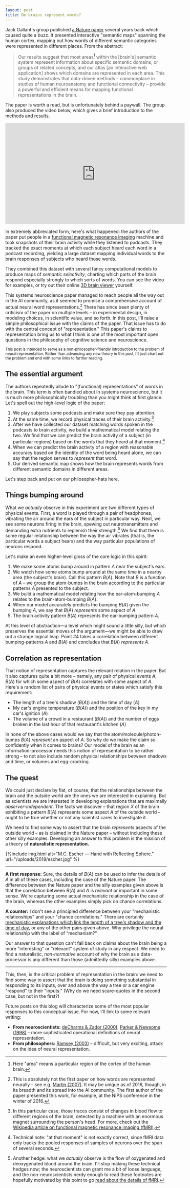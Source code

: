 ```yaml
---
layout: post
title: Do brains represent words?
---
```


Jack Gallant's group published [a Nature paper][4] several years back which caused quite a buzz. It presented interactive "semantic maps" spanning the human cortex, mapping out how words of different semantic categories were represented in different places. From the abstract:

> Our results suggest that most areas[^1] within the [brain's] semantic system represent information about specific semantic domains, or groups of related concepts, and our atlas [an interactive web application] shows which domains are represented in each area. This study demonstrates that data-driven methods – commonplace in studies of human neuroanatomy and functional connectivity – provide a powerful and efficient means for mapping functional representations in the brain.

The paper is worth a read, but is unfortunately behind a paywall. The group also produced the video below, which gives a brief introduction to the methods and results.

<iframe width="560" height="315" src="https://www.youtube.com/embed/k61nJkx5aDQ?rel=0" frameborder="0" allow="autoplay; encrypted-media" allowfullscreen style="display: block; margin: 0 auto;"></iframe>

In extremely abbreviated form, here's what happened: the authors of the paper put people in a [functional magnetic resonance imaging][1] machine and took snapshots of their brain activity while they listened to podcasts. They tracked the exact moments at which each subject heard each word in a podcast recording, yielding a large dataset mapping individual words to the brain responses of subjects who heard those words.

They combined this dataset with several fancy computational models to produce maps of *semantic selectivity*, charting which parts of the brain respond especially strongly to which sorts of words. You can see the video for examples, or try out their online [3D brain viewer][2] yourself.

This systems neuroscience paper managed to reach people all the way out in the AI community, as it seemed to promise a comprehensive account of actual neural word representations.[^2] There has since been plenty of criticism of the paper on multiple levels – in experimental design, in modeling choices, in scientific value, and so forth. In this post, I'll raise a simple philosophical issue with the claims of the paper. That issue has to do with the central concept of "representation." This paper's claims to representation bring us to what I think is one of the most important open questions in the philosophy of cognitive science and neuroscience.

<small>This post is intended to serve as a non-philosopher-friendly introduction to the problem of neural representation. Rather than advancing any new theory in this post, I'll just chart out the problem and end with some links to further reading.</small>

<!--Unfortunately, while representation is such an important topic, it's also one of the most difficult to communicate. I'll do my best, grounding the discussion in the claims of this particular paper.-->

## The essential argument

The authors repeatedly allude to "(functional) representations" of words in the brain. This term is often bandied about in systems neuroscience, but it is much more philosophically troubling than you might think at first glance. Let's spell out the high-level logic of the paper:

1. We play subjects some podcasts and make sure they pay attention.
2. At the same time, we record physical traces of their brain activity.[^3]
3. After we have collected our dataset matching words spoken in the podcasts to brain activity, we build a mathematical model relating the two. We find that we can predict the brain activity of a subject (in particular regions) based on the words that they heard at that moment.[^4]
4. When we can predict the brain activity of a region with reasonable accuracy based on the identity of the word being heard alone, we can say that the region serves to *represent* that word.
5. Our derived semantic map shows how the brain represents words from different semantic domains in different areas.

Let's step back and put on our philosopher-hats here.

## Things bumping around

What we *actually* observe in this experiment are two different types of physical events. First, a word is played through a pair of headphones, vibrating the air around the ears of the subject in particular way. Next, we see some neurons firing in the brain, spewing out neurotransmitters and demanding extra nutrients to replenish their strength.[^5] We find that there is some regular relationship between the way the air vibrates (that is, the particular words a subject hears) and the way particular populations of neurons respond.

Let's make an even higher-level gloss of the core logic in this spirit:

1. We make some atoms bump around in pattern $A$ near the subject's ears.
2. We watch how some atoms bump around at the same time in a nearby area (the subject's brain). Call this pattern $B(A)$. Note that $B$ is a function of $A$ – we group the atom-bumps in the brain according to the particular patterns $A$ presented to the subject.
3. We build a mathematical model relating how the ear-atom-bumping $A$ relates to the brain-atom-bumping $B(A)$.
4. When our model accurately predicts the bumping $B(A)$ given the bumping $A$, we say that $B(A)$ *represents* some aspect of $A$.
5. The brain activity pattern $B(A)$ represents the ear-bumping pattern $A$.

At this level of abstraction—a level which might sound a little silly, but which preserves the essential moves of the argument—we might be able to draw out a strange logical leap. Point #4 takes a correlation between different bumping-patterns $A$ and $B(A)$ and concludes that $B(A)$ *represents* $A$.

## Correlation as representation

That notion of representation captures the relevant relation in the paper. But it also captures quite a bit more – namely, any pair of physical events $A$, $B(A)$ for which some aspect of $B(A)$ correlates with some aspect of $A$. Here's a random list of pairs of physical events or states which satisfy this requirement:

- The length of a tree's shadow ($B(A)$) and the time of day ($A$)
- My car's engine temperature ($B(A)$) and the position of the key in my car's ignition ($A$)
- The volume of a crowd in a restaurant ($B(A)$) and the number of eggs broken in the last hour of that restaurant's kitchen ($A$)

In none of the above cases would we say that the atom/molecule/photon-bumps $B(A)$ *represent* an aspect of $A$. So why do we make the claim so confidently when it comes to brains? Our model of the brain as an information-processor needs this notion of representation to be rather strong – to not also include random physical relationships between shadows and time, or volumes and egg-cracking.

## The quest

We could just declare by fiat, of course, that the relationships between the brain and the outside world are the ones we are interested in explaining. But as scientists we are interested in developing explanations that are maximally *observer-independent*. The facts we discover – that region $X$ of the brain exhibiting a pattern $B(A)$ represents some aspect $A$ of the outside world – ought to be true whether or not any scientist cares to investigate it.

We need to find some way to assert that the brain *represents* aspects of the outside world – as is claimed in the Nature paper – without including these other silly examples. Developing an answer to this problem is the mission of a theory of **naturalistic representation.**

{%include img.html alt="M.C. Escher &mdash; Hand with Reflecting Sphere." url="/uploads/2018/escher.jpg" %}

---

**A first response:** Sure, the details of $B(A)$ can be used to infer the details of $A$ in all of these cases, including the case of the Nature paper. The difference between the Nature paper and the silly examples given above is that the correlation between $B(A)$ and $A$ is *relevant* or important in some sense. We're capturing some actual mechanistic relationship in the case of the brain, whereas the other examples simply pick on chance correlations.

**A counter:** I don't see a principled difference between your "mechanistic relationships" and your "chance correlations." There are certainly [mechanistic explanations which link the length of a tree's shadow and the time of day][5], or any of the other pairs given above. Why privilege the neural relationship with the label of "mechanism?"

Our answer to that question can't fall back on claims about the brain being a more "interesting" or "relevant" system of study in any respect. We need to find a naturalistic, *non-normative* account of why the brain as a data-processor is any different than those (admittedly silly) examples above.

---

This, then, is the critical problem of representation in the brain: we need to find some way to assert that the brain is doing something substantial in responding to its inputs, over and above the way a tree or a car engine "respond" to their "inputs." (Why do we need scare-quotes in the second case, but not in the first?)

Future posts on this blog will characterize some of the most popular responses to this conceptual issue. For now, I'll link to some relevant writing:

- **From neuroscientists:** [deCharms & Zador (2000)][7], [Parker & Newsome (1998)][8] – more sophisticated operational definitions of neural representation.
- **From philosophers:** [Ramsey (2003)][6] – difficult, but very exciting, attack on the idea of neural representation.

[1]: https://en.wikipedia.org/wiki/Functional_magnetic_resonance_imaging
[2]: http://gallantlab.org/huth2016/
[3]: https://doi.org/10.1146/annurev.psych.57.102904.190143
[4]: http://doi.org/10.1038/nature17637
[5]: https://en.wikipedia.org/wiki/Trigonometry
[6]: https://doi.org/10.1080/0952813021000055630
[7]: https://doi.org/10.1146/annurev.neuro.23.1.613
[8]: https://doi.org/10.1146/annurev.neuro.21.1.227

[^1]: Here "area" means a particular region of the cortex of the human brain.
[^2]: This is absolutely not the first paper on how words are represented neurally – see e.g. [Martin (2007)][3]. It may be unique as of 2016, though, in its breadth and its spread into the AI community. The first author of the paper presented this work, for example, at the NIPS conference in the winter of 2016.
[^3]: In this particular case, those traces consist of changes in blood flow to different regions of the brain, detected by a machine with an enormous magnet surrounding the person's head. For more, check out the [Wikipedia article on functional magnetic resonance imaging (fMRI)][1].
[^4]: Technical note: "at that moment" is not exactly correct, since fMRI data only tracks the pooled responses of samples of neurons over the span of several seconds.
[^5]: Another hedge: what we *actually* observe is the flow of oxygenated and deoxygenated blood around the brain. I'll stop making these technical hedges now; the neuroscientists can grant me a bit of loose language, and the non-neuroscientists nerdy enough to read these footnotes are hopefully motivated by this point to go [read about the details of fMRI][1].
